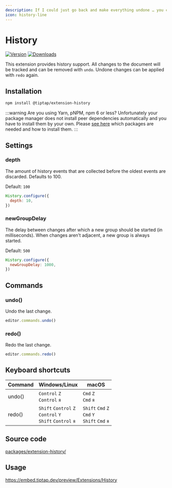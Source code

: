 ```yaml
---
description: If I could just go back and make everything undone … you can.
icon: history-line
---
```


# History
[![Version](https://img.shields.io/npm/v/@tiptap/extension-history.svg?label=version)](https://www.npmjs.com/package/@tiptap/extension-history)
[![Downloads](https://img.shields.io/npm/dm/@tiptap/extension-history.svg)](https://npmcharts.com/compare/@tiptap/extension-history?minimal=true)

This extension provides history support. All changes to the document will be tracked and can be removed with `undo`. Undone changes can be applied with `redo` again.

## Installation
```bash
npm install @tiptap/extension-history
```

:::warning Are you using Yarn, pNPM, npm 6 or less?
Unfortunately your package manager does not install peer dependencies automatically and you have to install them by your own. Please [see here](https://tiptap.dev/installation/peer-dependencies#tiptapextension-history) which packages are needed and how to install them.
:::

## Settings

### depth
The amount of history events that are collected before the oldest events are discarded. Defaults to 100.

Default: `100`

```js
History.configure({
  depth: 10,
})
```

### newGroupDelay
The delay between changes after which a new group should be started (in milliseconds). When changes aren’t adjacent, a new group is always started.

Default: `500`

```js
History.configure({
  newGroupDelay: 1000,
})
```

## Commands

### undo()
Undo the last change.

```js
editor.commands.undo()
```
### redo()
Redo the last change.

```js
editor.commands.redo()
```

## Keyboard shortcuts
| Command | Windows/Linux                                                                            | macOS                                                                        |
| ------- | ---------------------------------------------------------------------------------------- | ---------------------------------------------------------------------------- |
| undo()  | `Control`&nbsp;`Z`<br>`Control`&nbsp;`я`                                                 | `Cmd`&nbsp;`Z`<br>`Cmd`&nbsp;`я`                                             |
| redo()  | `Shift`&nbsp;`Control`&nbsp;`Z`<br>`Control`&nbsp;`Y`<br>`Shift`&nbsp;`Control`&nbsp;`я` | `Shift`&nbsp;`Cmd`&nbsp;`Z`<br>`Cmd`&nbsp;`Y`<br>`Shift`&nbsp;`Cmd`&nbsp;`я` |

## Source code
[packages/extension-history/](https://github.com/ueberdosis/tiptap/blob/main/packages/extension-history/)

## Usage
https://embed.tiptap.dev/preview/Extensions/History
